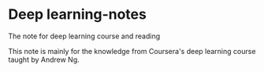 # Deep learning-notes

The note for deep learning course and reading

This note is mainly for the knowledge from Coursera's deep learning course taught by Andrew Ng.

